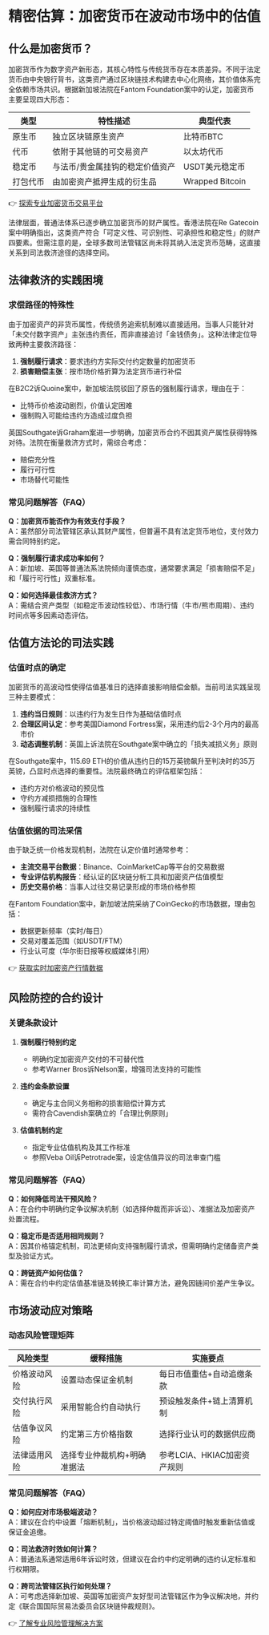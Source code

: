 # 精密估算：加密货币在波动市场中的估值

## 什么是加密货币？

加密货币作为数字资产新形态，其核心特性与传统货币存在本质差异。不同于法定货币由中央银行背书，这类资产通过区块链技术构建去中心化网络，其价值体系完全依赖市场共识。根据新加坡法院在Fantom Foundation案中的认定，加密货币主要呈现四大形态：

| 类型        | 特性描述                         | 典型代表       |
|-------------|----------------------------------|----------------|
| 原生币      | 独立区块链原生资产               | 比特币BTC      |
| 代币        | 依附于其他链的可交易资产         | 以太坊代币     |
| 稳定币      | 与法币/贵金属挂钩的稳定价值资产  | USDT美元稳定币 |
| 打包代币    | 由加密资产抵押生成的衍生品       | Wrapped Bitcoin|

👉 [探索专业加密货币交易平台](https://bit.ly/okx_welcome)

法律层面，普通法体系已逐步确立加密货币的财产属性。香港法院在Re Gatecoin案中明确指出，这类资产符合「可定义性、可识别性、可承担性和稳定性」的财产四要素。但需注意的是，全球多数司法管辖区尚未将其纳入法定货币范畴，这直接关系到司法救济途径的选择空间。

## 法律救济的实践困境

### 求偿路径的特殊性

由于加密资产的非货币属性，传统债务追索机制难以直接适用。当事人只能针对「未交付数字资产」主张违约责任，而非直接追讨「金钱债务」。这种法律定位导致两种主要救济路径：

1. **强制履行请求**：要求违约方实际交付约定数量的加密货币
2. **损害赔偿主张**：按市场价格折算为法定货币进行补偿

在B2C2诉Quoine案中，新加坡法院驳回了原告的强制履行请求，理由在于：
- 比特币价格波动剧烈，价值认定困难
- 强制购入可能给违约方造成过度负担

英国Southgate诉Graham案进一步明确，加密货币合约不因其资产属性获得特殊对待。法院在衡量救济方式时，需综合考虑：
- 赔偿充分性
- 履行可行性
- 市场替代可能性

### 常见问题解答（FAQ）

**Q：加密货币能否作为有效支付手段？**  
A：虽然部分司法管辖区承认其财产属性，但普遍不具有法定货币地位，支付效力需合同特别约定。

**Q：强制履行请求成功率如何？**  
A：新加坡、英国等普通法系法院倾向谨慎态度，通常要求满足「损害赔偿不足」和「履行可行性」双重标准。

**Q：如何选择最佳救济方式？**  
A：需结合资产类型（如稳定币波动性较低）、市场行情（牛市/熊市周期）、违约时间点等多因素动态评估。

## 估值方法论的司法实践

### 估值时点的确定

加密货币的高波动性使得估值基准日的选择直接影响赔偿金额。当前司法实践呈现三种主要模式：

1. **违约当日规则**：以违约行为发生日作为基础估值时点
2. **合理区间认定**：参考美国Diamond Fortress案，采用违约后2-3个月内的最高市价
3. **动态调整机制**：英国上诉法院在Southgate案中确立的「损失减损义务」原则

在Southgate案中，115.69 ETH的价值从违约日的15万英镑飙升至判决时的35万英镑，凸显时点选择的重要性。法院最终确立的评估框架包括：
- 违约方对价格波动的预见性
- 守约方减损措施的合理性
- 强制履行请求的持续性

### 估值依据的司法采信

由于缺乏统一价格发现机制，法院在认定价值时通常参考：
- **主流交易平台数据**：Binance、CoinMarketCap等平台的交易数据
- **专业评估机构报告**：经认证的区块链分析工具和加密资产估值模型
- **历史交易价格**：当事人过往交易记录形成的市场价格参照

在Fantom Foundation案中，新加坡法院采纳了CoinGecko的市场数据，理由包括：
- 数据更新频率（实时/每日）
- 交易对覆盖范围（如USDT/FTM）
- 行业认可度（华尔街日报等权威媒体引用）

👉 [获取实时加密资产行情数据](https://bit.ly/okx_welcome)

## 风险防控的合约设计

### 关键条款设计

1. **强制履行特别约定**
   - 明确约定加密资产交付的不可替代性
   - 参考Warner Bros诉Nelson案，增强司法支持的可能性

2. **违约金条款设置**
   - 确定与主合同义务相称的损害赔偿计算方式
   - 需符合Cavendish案确立的「合理比例原则」

3. **估值机制约定**
   - 指定专业估值机构及其工作标准
   - 参照Veba Oil诉Petrotrade案，设定估值异议的司法审查门槛

### 常见问题解答（FAQ）

**Q：如何降低司法干预风险？**  
A：在合约中明确约定争议解决机制（如选择仲裁而非诉讼）、准据法及加密资产处置流程。

**Q：稳定币是否适用相同规则？**  
A：因其价格锚定机制，司法更倾向支持强制履行请求，但需明确约定储备资产类型及验证方式。

**Q：跨链资产如何估值？**  
A：需在合约中约定估值基准链及转换汇率计算方法，避免因链间价差产生争议。

## 市场波动应对策略

### 动态风险管理矩阵

| 风险类型       | 缓释措施                          | 实施要点                     |
|----------------|-----------------------------------|------------------------------|
| 价格波动风险   | 设置动态保证金机制                | 每日市值重估+自动追缴条款    |
| 交付执行风险   | 采用智能合约自动执行              | 预设触发条件+链上清算机制    |
| 估值争议风险   | 约定第三方价格指数                | 选择行业认可的数据供应商    |
| 法律适用风险   | 选择专业仲裁机构+明确准据法       | 参考LCIA、HKIAC加密资产规则  |

### 常见问题解答（FAQ）

**Q：如何应对市场极端波动？**  
A：建议在合约中设置「熔断机制」，当价格波动超过特定阈值时触发重新估值或保证金追缴。

**Q：司法救济时效如何计算？**  
A：普通法系通常适用6年诉讼时效，但建议在合约中约定明确的违约认定标准和行权期限。

**Q：跨司法管辖区执行如何处理？**  
A：可考虑选择新加坡、英国等加密资产友好型司法管辖区作为争议解决地，并约定《联合国国际贸易法委员会区块链仲裁规则》。

👉 [了解专业风险管理解决方案](https://bit.ly/okx_welcome)